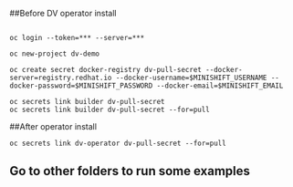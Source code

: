 ##Before DV operator install

```

oc login --token=*** --server=***

oc new-project dv-demo

oc create secret docker-registry dv-pull-secret --docker-server=registry.redhat.io --docker-username=$MINISHIFT_USERNAME --docker-password=$MINISHIFT_PASSWORD --docker-email=$MINISHIFT_EMAIL

oc secrets link builder dv-pull-secret
oc secrets link builder dv-pull-secret --for=pull
```

##After operator install

```
oc secrets link dv-operator dv-pull-secret --for=pull
```
## Go to other folders to run some examples